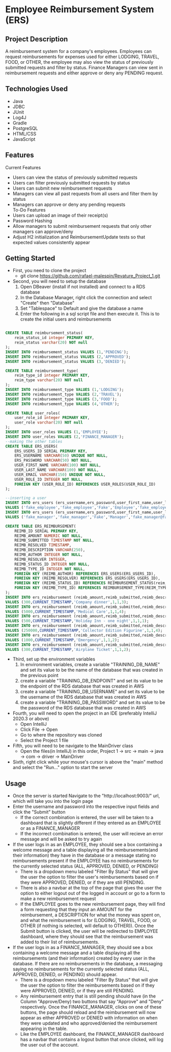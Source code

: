 # Employee Reimbursement System (ERS)
## Project Description
A reimbursement system for a company's employees. Employees can request reimbursements for expenses used for either LODGING, TRAVEL, FOOD, or OTHER, the employee may also view the status of previously submitted requests and filter by status.  Finance Managers can view sent in reimbursement requests and either approve or deny any PENDING request.
## Technologies Used
- Java
- JDBC
- JUnit
- Log4J
- Gradle
- PostgreSQL
- HTML/CSS
- JavaScript
## Features
Current Features
- Users can view the status of previously submitted requests
- Users can filter previously submitted requests by status
- Users can submit new reimbursement requests
- Managers can view all past requests from all users and filter them by status
- Managers can approve or deny any pending requests
<br/>To-Do Features
- Users can upload an image of their receipt(s)
- Password Hashing
- Allow managers to submit reimbursement requests that only other managers can approve/deny
- Adjust H2 initialization and ReimbursementUpdate tests so that expected values consistently appear

## Getting Started
- First, you need to clone the project
  - git clone https://github.com/rafael-malespin/Revature_Project_1.git
- Second, you will need to setup the database
  1. Open DBeaver (install if not installed) and connect to a RDS database
  2. In the Database Manager, right click the connection and select "Create" then "Database"
  3. Set "Tablespace" to Default and give the database a name
  4. Enter the following in a sql script file and then execute it. This is to create the initial users and reimbursements
```sql 

CREATE TABLE reimbursement_status(
	reim_status_id integer PRIMARY KEY,
	reim_status varchar(20) NOT null
);
INSERT INTO reimbursement_status VALUES (1,'PENDING');
INSERT INTO reimbursement_status VALUES (2,'APPROVED');
INSERT INTO reimbursement_status VALUES (3,'DENIED');

CREATE TABLE reimbursement_type(
	reim_type_id integer PRIMARY KEY,
	reim_type varchar(20) NOT null
);
INSERT INTO reimbursement_type VALUES (1,'LODGING');
INSERT INTO reimbursement_type VALUES (2,'TRAVEL');
INSERT INTO reimbursement_type VALUES (3,'FOOD');
INSERT INTO reimbursement_type VALUES (4,'OTHER');

CREATE TABLE user_roles(
	user_role_id integer PRIMARY KEY,
	user_role varchar(20) NOT null
);
INSERT INTO user_roles VALUES (1,'EMPLOYEE');
INSERT INTO user_roles VALUES (2,'FINANCE_MANAGER');
--making the other tables
CREATE TABLE ERS_USERS(
	ERS_USERS_ID SERIAL PRIMARY KEY,
	ERS_USERNAME VARCHAR(50) UNIQUE NOT NULL,
	ERS_PASSWORD VARCHAR(50) NOT NULL,
	USER_FIRST_NAME VARCHAR(100) NOT NULL,
	USER_LAST_NAME VARCHAR(100) NOT NULL,
	USER_EMAIL VARCHAR(150) UNIQUE NOT NULL,
	USER_ROLE_ID INTEGER NOT NULL,
	FOREIGN KEY (USER_ROLE_ID) REFERENCES USER_ROLES(USER_ROLE_ID)
);

--inserting a user
INSERT INTO ers_users (ers_username,ers_password,user_first_name,user_last_name,user_email,user_role_id)
VALUES ('fake_employee','fake_employee','Fake','Employee','fake_employee@fakemail.com',1);
INSERT INTO ers_users (ers_username,ers_password,user_first_name,user_last_name,user_email,user_role_id)
VALUES ('fake_manager','fake_manager','Fake','Manager','fake_manager@fakemail.com',2);

CREATE TABLE ERS_REIMBURSEMENT(
	REIMB_ID SERIAL PRIMARY KEY,
	REIMB_AMOUNT NUMERIC NOT NULL,
	REIMB_SUBMITTED TIMESTAMP NOT NULL,
	REIMB_RESOLVED TIMESTAMP,
	REIMB_DESCRIPTION VARCHAR(250),
	REIMB_AUTHOR INTEGER NOT NULL,
	REIMB_RESOLVER INTEGER,
	REIMB_STATUS_ID INTEGER NOT NULL,
	REIMB_TYPE_ID INTEGER NOT NULL,
	FOREIGN KEY (REIMB_AUTHOR) REFERENCES ERS_USERS(ERS_USERS_ID),
	FOREIGN KEY (REIMB_RESOLVER) REFERENCES ERS_USERS(ERS_USERS_ID),
	FOREIGN KEY (REIMB_STATUS_ID) REFERENCES REIMBURSEMENT_STATUS(reim_status_id),
	FOREIGN KEY (REIMB_TYPE_ID) REFERENCES REIMBURSEMENT_TYPE(REIM_TYPE_ID)
);
INSERT INTO ers_reimbursement (reimb_amount,reimb_submitted,reimb_description,reimb_author,reimb_status_id,reimb_type_id)
VALUES (300,CURRENT_TIMESTAMP,'Company dinner',1,1,3);
INSERT INTO ers_reimbursement (reimb_amount,reimb_submitted,reimb_description,reimb_author,reimb_status_id,reimb_type_id)
VALUES (5000,CURRENT_TIMESTAMP,'Medical Care',1,1,4);
INSERT INTO ers_reimbursement (reimb_amount,reimb_submitted,reimb_description,reimb_author,reimb_status_id,reimb_type_id)
VALUES (500,CURRENT_TIMESTAMP,'Holiday Inn - one night',1,1,1);
INSERT INTO ers_reimbursement (reimb_amount,reimb_submitted,reimb_description,reimb_author,reimb_status_id,reimb_type_id)
VALUES (250000,CURRENT_TIMESTAMP,'Collector Edition Figurine',1,1,4);
INSERT INTO ers_reimbursement (reimb_amount,reimb_submitted,reimb_description,reimb_author,reimb_status_id,reimb_type_id)
VALUES (1000,CURRENT_TIMESTAMP,'Emergency',1,1,2);
INSERT INTO ers_reimbursement (reimb_amount,reimb_submitted,reimb_description,reimb_author,reimb_status_id,reimb_type_id)
VALUES (300,CURRENT_TIMESTAMP,'Airplane Ticket',1,1,2);

```
- Third, set up the environment variables
  1. In environment variables, create a variable "TRAINING_DB_NAME" and set its value to be the name of the database that was created in the previous point
  2. create a variable "TRAINING_DB_ENDPOINT" and set its value to be the endpoint of the RDS database that was created in AWS
  3. create a variable "TRAINING_DB_USERNAME" and set its value to be the username of the RDS database that was created in AWS
  4. create a variable "TRAINING_DB_PASSWORD" and set its value to be the password of the RDS database that was created in AWS
- Fourth, you will need to open the project in an IDE (preferably IntelliJ 2020.3 or above)
  - Open IntelliJ
  - Click File -> Open
  - Go to where the repository was cloned
  - Select the Project 1 file 
- Fifth, you will need to be navigate to the MainDriver class
  - Open the files(in IntelliJ) in this order, Project 1 -> src -> main -> java -> com -> driver -> MainDriver
- Sixth, right click while your mouse's cursor is above the "main" method and select the "Run..." option to start the server

## Usage
- Once the server is started Navigate to the "http://localhost:9003/" url, which will take you into the login page
- Enter the username and password into the respective input fields and click the "Submit" button
  - If the correct combination is entered, the user will be taken to a dashboard that is slightly different if they entered as an EMPLOYEE or as a FINANCE_MANAGER
  - If the incorrect combination is entered, the user will recieve an error message and will be asked to try again 
- If the user logs in as an EMPLOYEE, they should see a box containing a welcome message and a table displaying all the reimbursements(and their information) they have in the database or a message stating no reimbursements present if the EMPLOYEE has no reimbursements for the currently selected status (ALL, APPROVED, DENIED, or PENDING)
  - There is a dropdown menu labeled "Filter By Status" that will give the user the option to filter the user's reimbursements based on if they were APPROVED, DENIED, or if they are still PENDING.
  - There is also a navbar at the top of the page that gives the user the option to either logout out of the logged in account or go to a form to make a new reimbursement request
  - If the EMPLOYEE goes to the new reimbursement page, they will find a form requesting that they input an AMOUNT for the reimbursement, a DESCRIPTION for what the money was spent on, and what the reimbursement is for (LODGING, TRAVEL, FOOD, or OTHER (if nothing is selected, will default to OTHER)). Once the Submit button is clicked, the user will be redirected to EMPLOYEE dashboard, where they should see that the reimbursement was added to their list of reimbursements.
- If the user logs in as a FINANCE_MANAGER, they should see a box containing a welcome message and a table displaying all the reimbursements (and their information) created by every user in the database.  If there are no reimbursements in the database, a messaging saying no reimbursements for the currently selected status (ALL, APPROVED, DENIED, or PENDING) should appear. 
  - There is a dropdown menu labeled "Filter By Status" that will give the user the option to filter the reimbursements based on if they were APPROVED, DENIED, or if they are still PENDING.
  - Any reimbursement entry that is still pending should have (in the Column "Approve/Deny) two buttons that say "Approve" and "Deny" respectively.  Once the FINANCE_MANAGER, clicks on one of these buttons, the page should reload and the reimbursement will now appear as either APPROVED or DENIED with information on when they were updated and who approved/denied the reimbursement appearing in the table.
  - Like the EMPLOYEE dashboard, the FINANCE_MANAGER dashboard has a navbar that contains a logout button that once clicked, will log the user out of the account.
